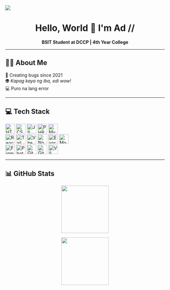 <div align="left">
  <img src="https://visitor-badge.laobi.icu/badge?page_id=kuyaadi.kuyaadi" />
</div>

<h1 align="center">Hello, World 👋 I'm Ad //</h1>
<p align="center"><strong>BSIT Student at DCCP | 4th Year College</strong></p>

---

## 👨‍💻 About Me

🐛 Creating bugs since 2021  
👽 *Kapag kaya ng iba, edi wow!*  
💻 Puro na lang error

---

## 💻 Tech Stack

<div align="left">
  <!-- Group badges in tech categories if you want -->
  <!-- Sample row -->
  <img src="https://img.shields.io/badge/HTML5-E34F26?logo=html5&logoColor=white&style=for-the-badge" height="30" alt="HTML5" />
  <img src="https://img.shields.io/badge/CSS3-1572B6?logo=css3&logoColor=white&style=for-the-badge" height="30" alt="CSS3" />
  <img src="https://img.shields.io/badge/JavaScript-F7DF1E?logo=javascript&logoColor=black&style=for-the-badge" height="30" alt="JS" />
  <img src="https://img.shields.io/badge/PHP-777BB4?logo=php&logoColor=black&style=for-the-badge" height="30" alt="PHP" />
  <img src="https://img.shields.io/badge/MySQL-4479A1?logo=mysql&logoColor=white&style=for-the-badge" height="30" alt="MySQL" />
  <br />
  <img src="https://img.shields.io/badge/React-61DAFB?logo=react&logoColor=black&style=for-the-badge" height="30" alt="React" />
  <img src="https://img.shields.io/badge/Tailwind CSS-06B6D4?logo=tailwindcss&logoColor=black&style=for-the-badge" height="30" alt="Tailwind CSS" />
  <img src="https://img.shields.io/badge/Vite-646CFF?logo=vite&logoColor=white&style=for-the-badge" height="30" alt="Vite" />
  <img src="https://img.shields.io/badge/Node.js-339933?logo=nodedotjs&logoColor=white&style=for-the-badge" height="30" alt="Node.js" />
  <img src="https://img.shields.io/badge/Express.js-000000?logo=express&logoColor=white&style=for-the-badge" height="30" alt="Express.js" />
  <img src="https://img.shields.io/badge/MongoDB-47A248?logo=mongodb&logoColor=white&style=for-the-badge" height="30" alt="MongoDB" />
  <br />
  <!-- Tools -->
  <img src="https://img.shields.io/badge/Figma-F24E1E?logo=figma&logoColor=white&style=for-the-badge" height="30" alt="Figma" />
  <img src="https://img.shields.io/badge/Adobe Photoshop-31A8FF?logo=adobephotoshop&logoColor=black&style=for-the-badge" height="30" alt="Photoshop" />
  <img src="https://img.shields.io/badge/Git-F05032?logo=git&logoColor=white&style=for-the-badge" height="30" alt="Git" />
  <img src="https://img.shields.io/badge/GitHub-181717?logo=github&logoColor=white&style=for-the-badge" height="30" alt="GitHub" />
  <img src="https://img.shields.io/badge/Visual Studio Code-007ACC?logo=visualstudiocode&logoColor=white&style=for-the-badge" height="30" alt="VS Code" />
</div>

---

## 📊 GitHub Stats

<div align="center">
  <!-- GitHub Stats -->
  <img 
    src="https://github-readme-stats.vercel.app/api?username=kuyaadi&show_icons=true&theme=dracula&count_private=true" 
    height="150" 
  />

  <!-- Streak Stats -->
  <img 
    src="https://github-readme-streak-stats.herokuapp.com/?user=kuyaadi&theme=dracula&hide_border=false" 
    height="150" 
  />
</div>

